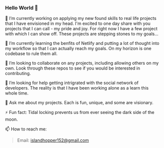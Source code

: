 ### Hello World 👋

🔭 I’m currently working on applying my new found skills to real life projects that I have envisioned in my head. I'm excited to one day share with you projects that I can call - my pride and joy. For right now I have a few project with which I can show off. These projects are stepping stones to my goals...

🌱 I’m currently learning the benfits of Netlify and putting a lot of thought into my workflow so that I can actually reach my goals. On my horizon is one codebase to rule them all. 

👯 I’m looking to collaborate on any projects, including allowing others on my own. Look through these repos to see if you would be interested in contributing.

🤔 I’m looking for help getting intrigrated with the social network of developers. The reality is that I have been working alone as a learn this whole time.

💬 Ask me about my projects. Each is fun, unique, and some are visionary. 

⚡ Fun fact: Tidal locking prevents us from ever seeing the dark side of the moon.

📫 How to reach me:


> Email: islandhopper152@gmail.com


